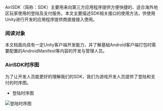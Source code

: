 AiriSDK（简称：SDK）主要用来向第三方应用程序提供方便快捷的、适合海外地区玩家使用的登陆及支付服务。本文主要描述SDK相关接口的使用方法，供使用Unity进行开发的应用程序提供商直接接入使用。

### 阅读对象
本文档面向具有一定Unity客户端开发能力，并了解基础Android客户端打包时需要配置的AndroidManifest等内容的开发与管理人员。

### AiriSDK时序图
为了让开发人员能更好的理解我们的SDK，我们为游戏开发人员提供了登陆和支付的时序图。

+ 登陆时序图

![登陆时序图](https://raw.githubusercontent.com/Yostardev/yostarsdk/master/docs/_media/sdk_login.png)
